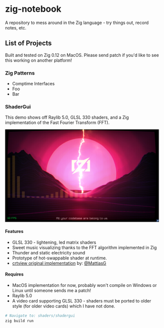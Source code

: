 # zig-notebook
A repository to mess around in the Zig language - try things out, record notes, etc.

## List of Projects
Built and tested on Zig 0.12 on MacOS. 
Please send patch if you'd like to see this working on another platform!

### Zig Patterns
  * Comptime Interfaces
  * Foo
  * Bar

### ShaderGui

This demo shows off Raylib 5.0, GLSL 330 shaders, and a Zig implementation of the Fast Fourier Transform (FFT).

![screenshot](assets/screenshot.png)

#### Features
  * GLSL 330 - lightening, led matrix shaders
  * Sweet music visualizing thanks to the FFT algorithm implemented in Zig
  * Thunder and static electricity sound
  * Prototype of hot-swappable shader at runtime.
  * [crtview original implementation](https://github.com/mattiasgustavsson/crtview) by: [@MattiasG](https://twitter.com/Mattias_G)

#### Requires
  * MacOS implementation for now, probably won't compile on Windows or Linux until someone sends me a patch!
  * Raylib 5.0
  * A video card supporting GLSL 330 - shaders must be ported to older style (for older video cards) which I have not done.

```sh
# Navigate to: shaders/shadergui
zig build run
```